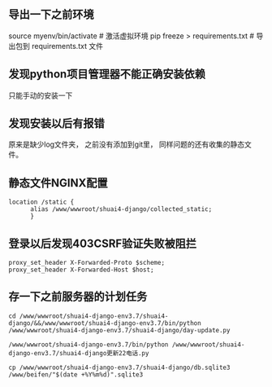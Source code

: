## 导出一下之前环境
source myenv/bin/activate  # 激活虚拟环境
pip freeze > requirements.txt  # 导出包到 requirements.txt 文件

## 发现python项目管理器不能正确安装依赖
只能手动的安装一下

## 发现安装以后有报错
原来是缺少log文件夹，
之前没有添加到git里，
同样问题的还有收集的静态文件。

## 静态文件NGINX配置
```
location /static {
      alias /www/wwwroot/shuai4-django/collected_static;
      }
```
## 登录以后发现403CSRF验证失败被阻拦

```
proxy_set_header X-Forwarded-Proto $scheme;
proxy_set_header X-Forwarded-Host $host;
```
## 存一下之前服务器的计划任务
```
cd /www/wwwroot/shuai4-django-env3.7/shuai4-django/&&/www/wwwroot/shuai4-django-env3.7/bin/python /www/wwwroot/shuai4-django-env3.7/shuai4-django/day-update.py

/www/wwwroot/shuai4-django-env3.7/bin/python /www/wwwroot/shuai4-django-env3.7/shuai4-django更新22电话.py

cp /www/wwwroot/shuai4-django-env3.7/shuai4-django/db.sqlite3 /www/beifen/"$(date +%Y%m%d)".sqlite3

```